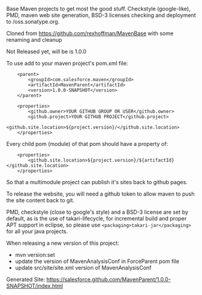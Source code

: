 
Base Maven projects to get most the good stuff. Checkstyle (google-like), PMD, maven web site generation, BSD-3 licenses checking and deployment to /oss.sonatype.org.

Cloned from https://github.com/rexhoffman/MavenBase with some renaming and cleanup

Not Released yet, will be is 1.0.0

To use add to your maven project's pom.xml file:

```
    <parent>
        <groupId>com.salesforce.maven</groupId>
        <artifactId>MavenParent</artifactId>
        <version>1.0.0-SNAPSHOT</version>
    </parent>
```

```
    <properties>
        <github.owner>YOUR GITHUB GROUP OR USER</github.owner>
        <github.project>YOUR GITHUB PROJECT</github.project>
        <github.site.location>${project.version}/</github.site.location>
    </properties>
```

Every child pom (module) of that pom should have a property of:

```
    <properties>
        <github.site.location>${project.version}/${artifactId}</github.site.location>
    </properties>
```

So that a multimodule project can publish it's sites back to github pages.

To release the website, you will need a github token to allow maven to push the site content back to git.

PMD, checkstyle (close to google's style) and a BSD-3 license are set by default, as is the use of takari-lifecycle,
for incremental build and proper APT support in eclipse, so please use ```<packaging>takari-jar</packaging>``` for all your java projects.


When releasing a new version of this project:

* mvn version:set
* update the version of MavenAnalysisConf in ForceParent pom file
* update src/site/site.xml version of MavenAnalysisConf 


Generated Site:  https://salesforce.github.com/MavenParent/1.0.0-SNAPSHOT/index.html

